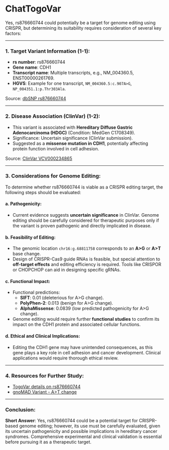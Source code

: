 # ChatTogoVar

Yes, rs876660744 could potentially be a target for genome editing using CRISPR, but determining its suitability requires consideration of several key factors:

---

### 1. Target Variant Information (1-1):
- **rs number**: rs876660744  
- **Gene name**: CDH1  
- **Transcript name**: Multiple transcripts, e.g., NM_004360.5, ENST00000261769.  
- **HGVS**: Example for one transcript, `NM_004360.5:c.907A>G`, `NP_004351.1:p.Thr303Ala`.  

Source: [dbSNP rs876660744](https://identifiers.org/dbsnp/rs876660744)

---

### 2. Disease Association (ClinVar) (1-2):
- This variant is associated with **Hereditary Diffuse Gastric Adenocarcinoma (HDGC)** (Condition: MedGen C1708349).  
- Significance: Uncertain significance (ClinVar submission).  
- Suggested as a **missense mutation in CDH1**, potentially affecting protein function involved in cell adhesion.

Source: [ClinVar VCV000234865](https://www.ncbi.nlm.nih.gov/clinvar/variation/234865)

---

### 3. Considerations for Genome Editing:
To determine whether rs876660744 is viable as a CRISPR editing target, the following steps should be evaluated:

#### a. **Pathogenicity**:
- Current evidence suggests **uncertain significance** in ClinVar. Genome editing should be carefully considered for therapeutic purposes only if the variant is proven pathogenic and directly implicated in disease.

#### b. **Feasibility of Editing**:
- The genomic location `chr16:g.68811758` corresponds to an **A>G** or **A>T** base change.
- Design of CRISPR-Cas9 guide RNAs is feasible, but special attention to **off-target effects** and editing efficiency is required. Tools like CRISPOR or CHOPCHOP can aid in designing specific gRNAs.

#### c. **Functional Impact**:
- Functional predictions:
  - **SIFT**: 0.01 (deleterious for A>G change).  
  - **PolyPhen-2**: 0.013 (benign for A>G change).  
  - **AlphaMissense**: 0.0839 (low predicted pathogenicity for A>G change).
- Genome editing would require further **functional studies** to confirm its impact on the CDH1 protein and associated cellular functions.

#### d. **Ethical and Clinical Implications**:
- Editing the CDH1 gene may have unintended consequences, as this gene plays a key role in cell adhesion and cancer development. Clinical applications would require thorough ethical review.

---

### 4. Resources for Further Study:
- [TogoVar details on rs876660744](https://togovar.biosciencedbc.jp/variant/rs876660744)
- [gnoMAD Variant - A>T change](https://gnomad.broadinstitute.org/variant/16-68811758-A-T?dataset=gnomad_r4)

---

### Conclusion:
**Short Answer**: Yes, rs876660744 could be a potential target for CRISPR-based genome editing; however, its use must be carefully evaluated, given its uncertain pathogenicity and possible implications in hereditary cancer syndromes. Comprehensive experimental and clinical validation is essential before pursuing it as a therapeutic target.